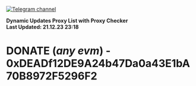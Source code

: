 [![Telegram channel](https://img.shields.io/endpoint?url=https://runkit.io/damiankrawczyk/telegram-badge/branches/master?url=https://t.me/n4z4v0d)](https://t.me/n4z4v0d) 

**Dynamic Updates Proxy List with Proxy Checker**  
**Last Updated: 21.12.23 23:18**

# DONATE (_any evm_) - 0xDEADf12DE9A24b47Da0a43E1bA70B8972F5296F2
